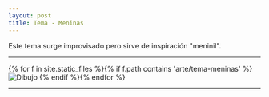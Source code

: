 ```yaml
---
layout: post
title: Tema - Meninas
---
```


Este tema surge improvisado pero sirve de inspiración "meninil".

---

{% for f in site.static_files %}{% if f.path contains 'arte/tema-meninas' %}
<img src="{{ site.baseurl }}{{ f.path }}" alt="Dibujo" title="{{ f.basename }}" />
{% endif %}{% endfor %}

---

